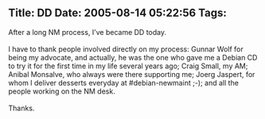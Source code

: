 Title: DD
Date: 2005-08-14 05:22:56
Tags: 
---
After a long NM process, I&#8217;ve became DD today.<br/><br/>
I have to thank people involved directly on my process: Gunnar Wolf for
being my advocate, and actually, he was the one who gave me a Debian CD
to try it for the first time in my life several years ago; Craig Small,
my AM; Anibal Monsalve, who always were there supporting me; Joerg
Jaspert, for whom I deliver desserts everyday at #debian-newmaint ;-);
and all the people working on the NM desk.<br/><br/>
Thanks.<br/><br/><br/><br/>
